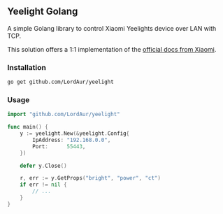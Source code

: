 ## Yeelight Golang

A simple Golang library to control Xiaomi Yeelights device over LAN with TCP.

This solution offers a 1:1 implementation of the [official docs from Xiaomi](http://www.yeelight.com/download/Yeelight_Inter-Operation_Spec.pdf).

### Installation
```bash
go get github.com/LordAur/yeelight
```

### Usage
```go
import "github.com/LordAur/yeelight"

func main() {
    y := yeelight.New(&yeelight.Config{
        IpAddress: "192.168.0.0",
        Port:      55443,
    })

    defer y.Close()

    r, err := y.GetProps("bright", "power", "ct")
    if err != nil {
        // ...
    }
}
```